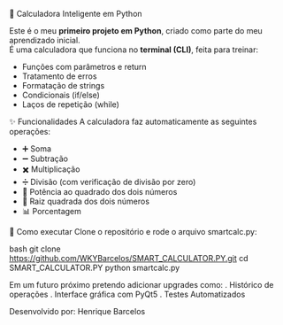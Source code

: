 🧮 Calculadora Inteligente em Python

Este é o meu **primeiro projeto em Python**, criado como parte do meu aprendizado inicial.  
É uma calculadora que funciona no **terminal (CLI)**, feita para treinar:

- Funções com parâmetros e return
- Tratamento de erros  
- Formatação de strings  
- Condicionais (if/else)  
- Laços de repetição (while)  

✨ Funcionalidades
A calculadora faz automaticamente as seguintes operações:

- ➕ Soma  
- ➖ Subtração  
- ✖️ Multiplicação  
- ➗ Divisão (com verificação de divisão por zero)    
- 🟰 Potência ao quadrado dos dois números  
- 📐 Raiz quadrada dos dois números  
- 📊 Porcentagem  

🚀 Como executar
Clone o repositório e rode o arquivo smartcalc.py:

bash
git clone https://github.com/WKYBarcelos/SMART_CALCULATOR.PY.git
cd SMART_CALCULATOR.PY
python smartcalc.py

Em um futuro próximo pretendo adicionar upgrades como:
. Histórico de operações
. Interface gráfica com PyQt5
. Testes Automatizados

Desenvolvido por:
Henrique Barcelos
